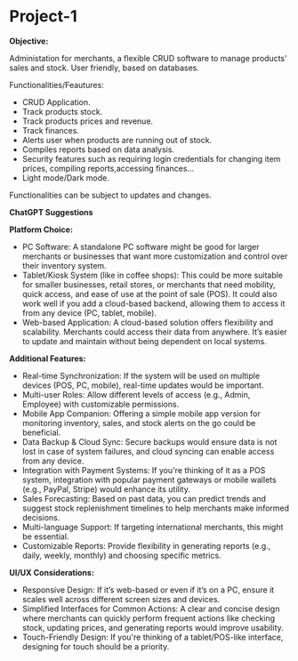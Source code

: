 # Project-1

**Objective:**

Administation for merchants, a flexible CRUD software to manage products' sales and stock. User friendly, based on databases.

Functionalities/Feautures:
- CRUD Application.
- Track products stock.
- Track products prices and revenue.
- Track finances.
- Alerts user when products are running out of stock.
- Compiles reports based on data analysis.
- Security features such as requiring login credentials for changing item prices, compiling reports,accessing finances...
- Light mode/Dark mode.



Functionalities can be subject to updates and changes.

**ChatGPT Suggestions**

**Platform Choice:**

- PC Software: A standalone PC software might be good for larger merchants or businesses that want more customization and control over their inventory system.
- Tablet/Kiosk System (like in coffee shops): This could be more suitable for smaller businesses, retail stores, or merchants that need mobility, quick access, and ease of use at the point of sale (POS). It could also work well if you add a cloud-based backend, allowing them to access it from any device (PC, tablet, mobile).
- Web-based Application: A cloud-based solution offers flexibility and scalability. Merchants could access their data from anywhere. It’s easier to update and maintain without being dependent on local systems.
  
**Additional Features:**

- Real-time Synchronization: If the system will be used on multiple devices (POS, PC, mobile), real-time updates would be important.
- Multi-user Roles: Allow different levels of access (e.g., Admin, Employee) with customizable permissions.
- Mobile App Companion: Offering a simple mobile app version for monitoring inventory, sales, and stock alerts on the go could be beneficial.
- Data Backup & Cloud Sync: Secure backups would ensure data is not lost in case of system failures, and cloud syncing can enable access from any device.
- Integration with Payment Systems: If you're thinking of it as a POS system, integration with popular payment gateways or mobile wallets (e.g., PayPal, Stripe) would enhance its utility.
- Sales Forecasting: Based on past data, you can predict trends and suggest stock replenishment timelines to help merchants make informed decisions.
- Multi-language Support: If targeting international merchants, this might be essential.
- Customizable Reports: Provide flexibility in generating reports (e.g., daily, weekly, monthly) and choosing specific metrics.

**UI/UX Considerations:**

- Responsive Design: If it’s web-based or even if it’s on a PC, ensure it scales well across different screen sizes and devices.
- Simplified Interfaces for Common Actions: A clear and concise design where merchants can quickly perform frequent actions like checking stock, updating prices, and generating reports would improve usability.
- Touch-Friendly Design: If you're thinking of a tablet/POS-like interface, designing for touch should be a priority.
